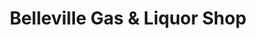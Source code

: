 ---
title: "Belleville Gas & Liquor Shop"
url: /van-buren-township/belleville-gas-und-liquor-shop/
shop: Spirituosen
---